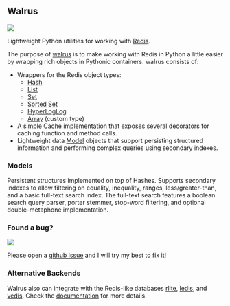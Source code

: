 ## Walrus

![](http://media.charlesleifer.com/blog/photos/walrus-logo.png)

Lightweight Python utilities for working with [Redis](http://redis.io).

The purpose of [walrus](https://github.com/coleifer/walrus) is to make working with Redis in Python a little easier by wrapping rich objects in Pythonic containers. walrus consists of:

* Wrappers for the Redis object types:
    * [Hash](https://walrus.readthedocs.org/en/latest/containers.html#hashes)
    * [List](https://walrus.readthedocs.org/en/latest/containers.html#lists)
    * [Set](https://walrus.readthedocs.org/en/latest/containers.html#sets)
    * [Sorted Set](https://walrus.readthedocs.org/en/latest/containers.html#sorted-sets-zset)
    * [HyperLogLog](https://walrus.readthedocs.org/en/latest/containers.html#hyperloglog)
    * [Array](https://walrus.readthedocs.org/en/latest/containers.html#arrays) (custom type)
* A simple [Cache](https://walrus.readthedocs.org/en/latest/cache.html) implementation that exposes several decorators for caching function and method calls.
* Lightweight data [Model](https://walrus.readthedocs.org/en/latest/models.html) objects that support persisting structured information and performing complex queries using secondary indexes.

### Models

Persistent structures implemented on top of Hashes. Supports secondary indexes to allow filtering on equality, inequality, ranges, less/greater-than, and a basic full-text search index. The full-text search features a boolean search query parser, porter stemmer, stop-word filtering, and optional double-metaphone implementation.

### Found a bug?

![](http://media.charlesleifer.com/blog/photos/p1420743625.21.png)

Please open a [github issue](https://github.com/coleifer/walrus/issues/new) and I will try my best to fix it!

### Alternative Backends

Walrus also can integrate with the Redis-like databases [rlite](https://github.com/seppo0010/rlite), [ledis](https://github.com/siddontang/ledisdb), and [vedis](http://vedis.symisc.net). Check the [documentation](http://walrus.readthedocs.org/en/latest/alt-backends.html) for more details.
